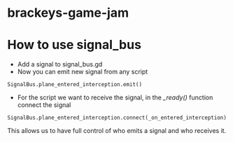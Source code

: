 # brackeys-game-jam

# How to use signal_bus

- Add a signal to signal_bus.gd
- Now you can emit new signal from any script
```
SignalBus.plane_entered_interception.emit()
```
- For the script we want to receive the signal, in the *_ready()* function connect the signal
```
SignalBus.plane_entered_interception.connect(_on_entered_interception)
```

This allows us to have full control of who emits a signal and who receives it.
